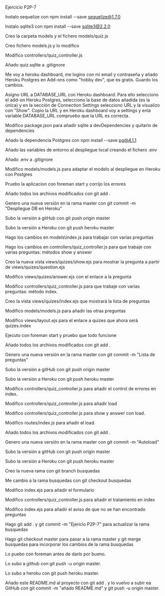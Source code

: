 Ejercicio P2P-7

Instalo sequelize con npm install --save sequelize@1.7.0

Instalo sqlite3 con npm install --save sqlite3@2.2.0

Creo la carpeta models y el fichero models/quiz.js

Creo fichero models.js y lo modifico

Modifico controllers/quiz_controller.js

Añado quiz.sqlite a .gitignore

Me voy a heroku dashboard, me logino con mi email y contraseña y añado Heroku Postgres en Add-ons como "hobby dev", que es gratis. Guardo los cambios.

Asigno URL a DATABASE_URL con Heroku dashboard. Para ello selecciono el add-on Heroku Postgres, selecciono la base de datos añadida (es la única) y en la sección de Connection Settings selecciono URL y la visualizo con "Show". Copio la URL y en Heroku dashboard voy a settings y enla variable DATABASE_URL compruebo que la URL es correcta.

Modifico package.json para añadir sqlite a devDependencies y quitarlo de dependencies

Añado la dependencia Postgres con npm install --save pg@4.1.1

Añado las variables de entorno al despliegue local creando el fichero .env

Añado .env a .gitignore

Modifico models/models.js para adaptar el modelo al despliegue en Heroku con Postgres

Pruebo la aplicacion con foreman start y corrijo los errores

Añado todos los archivos modificados con git add .

Genero una nueva versión en la rama master con git commit -m "Despliegue DB en Heroku"

Subo la versión a gitHub con git push origin master

Subo la versión a Heroku con git push heroku master

Hago los cambios en models\index.js para trabajar con varias preguntas

Hago los cambios en controllers/quiz_controller.js para que trabaje con varias preguntas: métodos show y answer

Creo la nueva vista views/quizes/show.ejs para mostrar la pregunta a partir de views/quizes/question.ejs

Modifico views/quizes/answer.ejs con el enlace a la pregunta

Modifico controllers/quiz_controller.js para que trabaje con varias preguntas: método index.

Creo la vista views/quizes/index.ejs que mostrará la lista de preguntas

Modifico models/models.js para añadir las otras preguntas

Modifico views/layout.ejs para el enlace a quizes que ahora será quizes.index

Ejecuto con foreman start y pruebo que todo funcione

Añado todos los archivos modificados con git add .

Genero una nueva versión en la rama master con git commit -m "Lista de preguntas"

Subo la versión a gitHub con git push origin master

Subo la versión a Heroku con git push heroku master

Modifico controllers/quiz_controller.js para añadir el control de errores en index.

Modifico controllers/quiz_controller.js para añadir load

Modifico controllers/quiz_controller.js para show y answer con load.

Modifico routes/index.js para añadir el load.

Añado todos los archivos modificados con git add .

Genero una nueva versión en la rama master con git commit -m "Autoload"

Subo la versión a gitHub con git push origin master

Subo la versión a Heroku con git push heroku master

Creo la nueva rama con git branch busquedas

Me cambio a la rama busquedas con git checkout busquedas

Modifico index.ejs para añadir el formulario

Modifico controllers/quiz_controller.js para añadir el tratamiento en index

Modifico index.ejs para añadir el aviso de que no se han encontrado preguntas

Hago git add . y git commit -m "Ejericio P2P-7" para actualizar la rama busquedas

Hago git checkout master para pasar a la rama master y git merge busquedas para incorporar los cambios de la rama busquedas

Lo puebo con foreman antes de darlo por bueno.

Lo subo a github con git push -u origin master.

Lo subo a heroku con git push heroku master.

Añado este README.md al proyecto con git add . y lo vuelvo a subir ea GitHub con git commit -m "añado README.md" y git push -u origin master.

